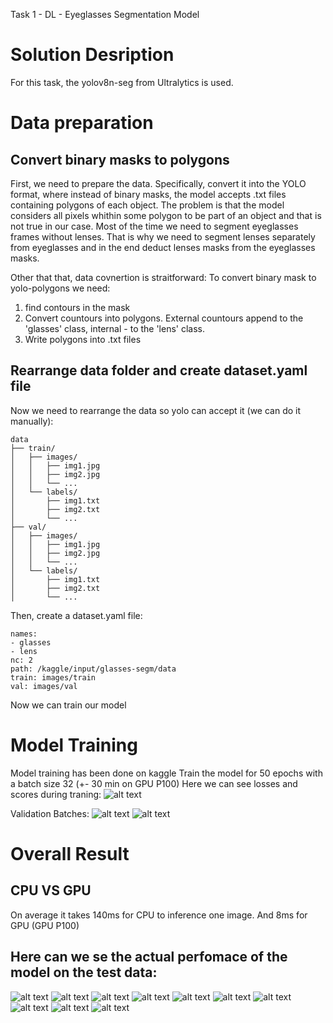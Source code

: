Task 1 - DL - Eyeglasses Segmentation Model

# Solution Desription
For this task, the yolov8n-seg from Ultralytics is used.

# Data preparation

## Convert binary masks to polygons
First, we need to prepare the data. Specifically, convert it into the YOLO format, where instead of binary masks, the model accepts .txt files containing polygons of each object. The problem is that the model considers all pixels whithin some polygon to be part of an object and that is not true in our case. Most of the time we need to segment eyeglasses frames without lenses. That is why we need to segment lenses separately from eyeglasses and in the end deduct lenses masks from the eyeglasses masks.

Other that that, data covnertion is straitforward:
To convert binary mask to yolo-polygons we need:
1. find contours in the mask
2. Convert countours into polygons. External countours append to the 'glasses' class, internal - to the 'lens' class.
3. Write polygons into .txt files

## Rearrange data folder and create dataset.yaml file
Now we need to rearrange the data so yolo can accept it (we can do it manually):
```
data
├── train/
│   ├── images/
│   │   ├── img1.jpg
│   │   ├── img2.jpg
│   │   └── ...
│   └── labels/
│       ├── img1.txt
│       ├── img2.txt
│       └── ...
├── val/
│   ├── images/
│   │   ├── img1.jpg
│   │   ├── img2.jpg
│   │   └── ...
│   └── labels/
│       ├── img1.txt
│       ├── img2.txt
│       └── ...
```
Then, create a dataset.yaml file:
```
names:
- glasses
- lens
nc: 2
path: /kaggle/input/glasses-segm/data
train: images/train
val: images/val
```

Now we can train our model


# Model Training
Model training has been done on kaggle
Train the model for 50 epochs with a batch size 32 (+- 30 min on GPU P100)
Here we can see losses and scores during traning:
![alt text](https://github.com/dnsshplk/Task1_int/blob/main/run/results.png)

Validation Batches:
![alt text](https://github.com/dnsshplk/Task1_int/blob/main/run/val_batch1_labels.jpg)
![alt text](https://github.com/dnsshplk/Task1_int/blob/main/run/val_batch2_labels.jpg)


# Overall Result

## CPU VS GPU
On average it takes 140ms for CPU to inference one image. And 8ms for GPU (GPU P100)

## Here can we se the actual perfomace of the model on the test data:
![alt text](https://github.com/dnsshplk/Task1_int/blob/main/test/masks_model/58080_3_generated_0_00001_.png_mask.png)
![alt text](https://github.com/dnsshplk/Task1_int/blob/main/test/masks_model/58162_2_generated_0_00001_.png_mask.png)
![alt text](https://github.com/dnsshplk/Task1_int/blob/main/test/masks_model/58196_0_generated_0_00001_.png_mask.png)
![alt text](https://github.com/dnsshplk/Task1_int/blob/main/test/masks_model/58208_1_generated_0_00001_.png_mask.png)
![alt text](https://github.com/dnsshplk/Task1_int/blob/main/test/masks_model/58212_0_generated_1_00001_.png_mask.png)
![alt text](https://github.com/dnsshplk/Task1_int/blob/main/test/masks_model/58219_1_generated_0_00001_.png_mask.png)
![alt text](https://github.com/dnsshplk/Task1_int/blob/main/test/masks_model/58223_0_generated_0_00001_.png_mask.png)
![alt text](https://github.com/dnsshplk/Task1_int/blob/main/test/masks_model/58234_0_generated_0_00001_.png_mask.png)
![alt text](https://github.com/dnsshplk/Task1_int/blob/main/test/masks_model/58258_0_generated_0_00001_.png_mask.png)
![alt text](https://github.com/dnsshplk/Task1_int/blob/main/test/masks_model/58277_1_generated_0_00001_.png_mask.png)